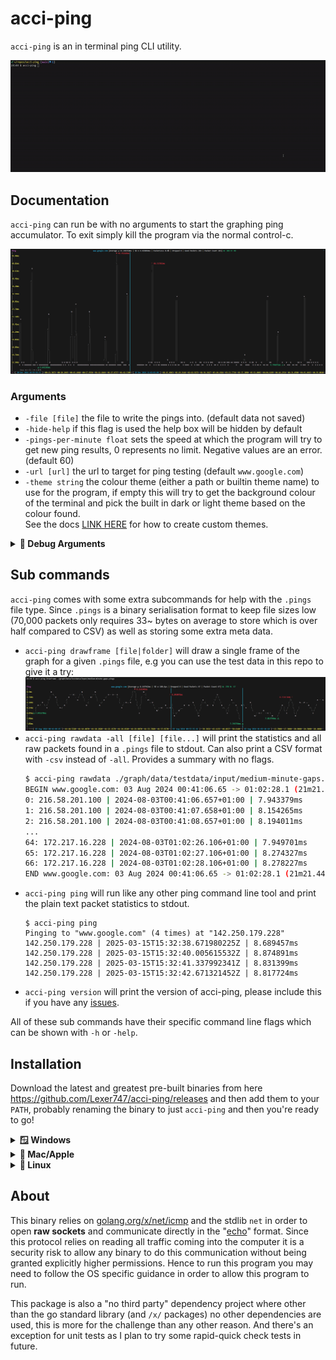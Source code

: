 # acci-ping

`acci-ping` is an in terminal ping CLI utility.

[![thumbnail-gif](./images/1.0.2/1-0-2-thumbnail-converted.gif)]()

## Documentation

`acci-ping` can run be with no arguments to start the graphing ping accumulator. To exit simply kill the
program via the normal control-c.

[![large demo](./images/old/spans.png)]()

### Arguments

* `-file [file]`
        the file to write the pings into. (default data not saved)
* `-hide-help`
        if this flag is used the help box will be hidden by default
* `-pings-per-minute float`
        sets the speed at which the program will try to get new ping results, 0 represents no limit. Negative values are an error. (default 60)
* `-url [url]`
        the url to target for ping testing (default `www.google.com`)
* `-theme string`
        the colour theme (either a path or builtin theme name) to use for the program, if empty this will try
        to get the background colour of the terminal and pick the built in dark or light theme based on the
        colour found.
        <br>
        See the docs [LINK HERE](https://github.com/Lexer747/acci-ping/blob/main/docs/themes.md) for how to create custom themes.


<details>
<summary><b>🐛 Debug Arguments</b></summary>

* `-debug-log [file]`
        write logs to file. (default no logs written)
* `-debug-error-creator`
        binds the [e] key to create errors for GUI verification
* `-debug-strict`
        enables more strict operation in which warnings turn into crashes.
* `debug-term-size`
        disables raw mode and greatly simplifies terminal integration by forcing a fixed size, not recommended
        for use at all.
* `-cpuprofile [file]`
        write cpu profile to file
* `-memprofile [file]`
        write memory profile to file

</details>

## Sub commands

`acci-ping` comes with some extra subcommands for help with the `.pings` file type. Since `.pings` is a binary
serialisation format to keep file sizes low (70,000 packets only requires 33~ bytes on average to store which
is over half compared to CSV) as well as storing some extra meta data.

* `acci-ping drawframe [file|folder]` will draw a single frame of the graph for a given `.pings` file, e.g you
  can use the test data in this repo to give it a try:
 ![drawframe demo](images/drawframe.png)
* `acci-ping rawdata -all [file] [file...]` will print the statistics and all raw packets found in a `.pings`
  file to stdout. Can also print a CSV format with `-csv` instead of `-all`. Provides a summary with no flags.
  ```sh
  $ acci-ping rawdata ./graph/data/testdata/input/medium-minute-gaps.pings
  BEGIN www.google.com: 03 Aug 2024 00:41:06.65 -> 01:02:28.1 (21m21.449886808s) | Average μ 8.167942ms | SD σ 80.4µs | Packet Count 67
  0: 216.58.201.100 | 2024-08-03T00:41:06.657+01:00 | 7.943379ms
  1: 216.58.201.100 | 2024-08-03T00:41:07.658+01:00 | 8.154265ms
  2: 216.58.201.100 | 2024-08-03T00:41:08.657+01:00 | 8.194011ms
  ...
  64: 172.217.16.228 | 2024-08-03T01:02:26.106+01:00 | 7.949701ms
  65: 172.217.16.228 | 2024-08-03T01:02:27.106+01:00 | 8.274327ms
  66: 172.217.16.228 | 2024-08-03T01:02:28.106+01:00 | 8.278227ms
  END www.google.com: 03 Aug 2024 00:41:06.65 -> 01:02:28.1 (21m21.449886808s) | Average μ 8.167942ms | SD σ 80.4µs | Packet Count 67
  ```
* `acci-ping ping` will run like any other ping command line tool and print the plain text packet statistics to
  stdout.
  ```
  $ acci-ping ping
  Pinging to "www.google.com" (4 times) at "142.250.179.228"
  142.250.179.228 | 2025-03-15T15:32:38.671980225Z | 8.689457ms
  142.250.179.228 | 2025-03-15T15:32:40.005615532Z | 8.874891ms
  142.250.179.228 | 2025-03-15T15:32:41.337992341Z | 8.831399ms
  142.250.179.228 | 2025-03-15T15:32:42.671321452Z | 8.817724ms
  ```
* `acci-ping version` will print the version of acci-ping, please include this if you have any [issues](https://github.com/Lexer747/acci-ping/issues/new).

All of these sub commands have their specific command line flags which can be shown with `-h` or `-help`.

## Installation

Download the latest and greatest pre-built binaries from here https://github.com/Lexer747/acci-ping/releases
and then add them to your `PATH`, probably renaming the binary to just `acci-ping` and then you're ready to
go!

<details>
<summary><b>🪟 Windows</b></summary>

This should just work! Download the binaries from https://github.com/Lexer747/acci-ping/releases

![](images/old/WindowsTerminal_vaip1qU25v.png)

TODO adding releases to winget, etc
</details>

<details>
<summary><b>🍎 Mac/Apple</b></summary>

This should also just work! Download the binaries from https://github.com/Lexer747/acci-ping/releases

Tested on an M1 arm mac.

TODO add package to `brew`, etc
</details>


<details>
<summary><b>🐧 Linux</b></summary>

On linux to ensure that you do not get prompted for root permissions to execute the binary, simply run this
command to allow IPv4 sockets to be opened by un-privileged binaries.

```sh
sudo sysctl -w net.ipv4.ping_group_range="0 2147483647"
```
Note: you can use this command to undo this behaviour
```sh
sudo sysctl -w net.ipv4.ping_group_range="1 0"
```
</details>



## About

This binary relies on [golang.org/x/net/icmp](https://pkg.go.dev/golang.org/x/net/icmp) and the stdlib `net`
in order to open **raw sockets** and communicate directly in the
"[echo](https://en.wikipedia.org/wiki/Internet_Control_Message_Protocol)" format. Since this protocol relies
on reading all traffic coming into the computer it is a security risk to allow any binary to do this
communication without being granted explicitly higher permissions. Hence to run this program you may need to
follow the OS specific guidance in order to allow this program to run.

This package is also a "no third party" dependency project where other than the go standard library (and `/x/`
packages) no other dependencies are used, this is more for the challenge than any other reason. And there's an
exception for unit tests as I plan to try some rapid-quick check tests in future.

